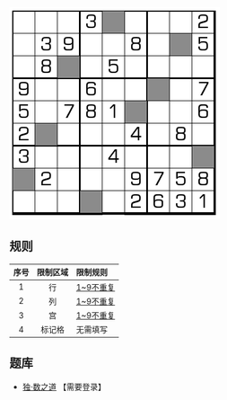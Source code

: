 ![](../../../images/sudoku/缺一门数独.png)

## 规则
| 序号 | 限制区域 | 限制规则 |
| :---: | :---: | :--- |
| 1 | 行 | [1~9不重复] |
| 2 | 列 | [1~9不重复] |
| 3 | 宫 | [1~9不重复] |
| 4 | 标记格 | 无需填写 |

## 题库
- [独·数之道](http://www.sudokufans.org.cn/lx/game.index.php?type=qym) 【需要登录】

[1~9不重复]: ../../../rules.md#1~9不重复
